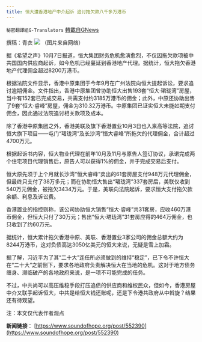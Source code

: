 ```yaml
---
title: 恒大遭香港地产中介起诉 追讨拖欠款八千多万港币
---
```

`秘密翻譯組G-Translators` [轉載自GNews](https://gnews.org/zh-hans/1578750/)

撰稿：青衣
![](https://assets.gnews.org/wp-content/uploads/2021/10/图片1-18.png)
（图片来自网络）

据《希望之声》10月7日报道，恒大集团财务危机愈演愈烈，不仅因拖欠款项被中共国国内供应商起诉，如今危机已经蔓延到香港地产代理。据统计，恒大拖欠香港地产代理佣金超过8200万港币。

根据法院文件显示，香港中原集团于今年9月在广州法院向恒大提起诉讼，要求追讨逾期佣金。文件指出，香港中原集团曾协助恒大出售193套“恒大·珺珑湾”房屋，当中有152套已完成交易，共需支付约3185万港币的佣金；此外，中原还协助出售了9套“恒大·睿峰”房屋，佣金为310.32万港币。中原集团已证实恒大未能如期支付佣金，因此通过法院追讨相关款项及成本。

除了香港中原集团之外，香港美联及旗下香港置业10月3日也入禀高等法院，追讨恒大旗下项目——屯门“珺珑湾”及长沙湾“恒大睿峰”所拖欠的代理佣金，合计超过4700万元。

根据起诉书内容，恒大物业代理在前年10月及11月与原告人签订协议，承诺完成两个住宅项目代理销售后，原告人可以获得1%的佣金，并于完成交易后支付。

恒大原先须于上个月就长沙湾“恒大睿峰”卖出的61套房屋支付948万元代理佣金，但最终只支付了38万多元；而在协助恒大售出“珺珑湾”337套房后，美联仅收到540万元佣金，被拖欠3434万元。于是，美联向法院起诉，要求恒大支付拖欠款余额、利息及诉讼费。

香港置业的指控则称，该公司协助恒大销售“恒大·睿峰”共31套房，应收460万港币佣金，但恒大只付了30万元；售出“恒大·珺珑湾”31套房应得的464万佣金，也只收到了约60万元。

据统计，恒大累计拖欠香港中原、美联、香港置业3家公司的佣金总额大约为8244万港币，这对负债高达3050亿美元的恒大来说，无疑是雪上加霜。

据了解，习近平为了其“二十大”连任所必须做到的维持“稳定”，已下令不许恒大在“二十大”之前倒下，要求各地政府负责解决恒大在当地的危机。这对于地方债务缠身、濒临破产的各地政府来说，是一项不可能完成的任务。

不过，中共尚可以高压维稳手段打压追债的供应商和维权民众，但如今，香港房屋中介又联手起诉恒大，中共是给恒大钱还账呢，还是下令港共政府从中斡旋？结果还有待观望。

注：本文仅代表作者观点

**新闻链接**： [https://www.soundofhope.org/post/552390](https://www.soundofhope.org/post/552390)
